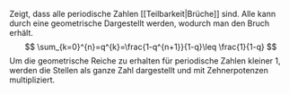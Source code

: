 Zeigt, dass alle periodische Zahlen [[Teilbarkeit|Brüche]] sind. Alle kann durch eine geometrische Dargestellt werden, wodurch man den Bruch erhält. 
$$
\sum_{k=0}^{n}=q^{k}=\frac{1-q^{n+1}}{1-q}\leq \frac{1}{1-q}
$$
Um die geometrische Reiche zu erhalten für periodische Zahlen kleiner $1$, werden die Stellen als ganze Zahl dargestellt und mit Zehnerpotenzen multipliziert.